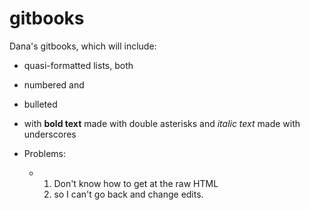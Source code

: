 # gitbooks

Dana's gitbooks, which will include:

* quasi-formatted lists, both

* numbered and

* bulleted

* with **bold text** made with double asterisks and _italic text_ made with underscores

* Problems:

  * 1. Don't know how to get at the raw HTML
    2. so I can't go back and change edits.



